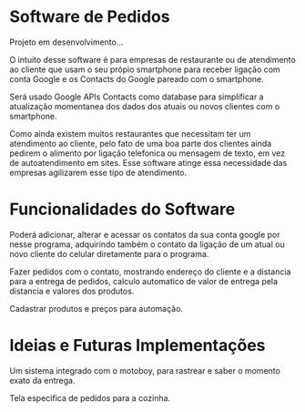 # Software de Pedidos
Projeto em desenvolvimento...

O intuito desse software é para empresas de restaurante ou de atendimento ao cliente que usam o seu própio smartphone para receber ligação com conta Google e os Contacts do Google pareado com o smartphone.

Será usado Google APIs Contacts como database para simplificar a atualização momentanea dos dados dos atuais ou novos clientes com o smartphone.

Como ainda existem muitos restaurantes que necessitam ter um atendimento ao cliente, pelo fato de uma boa parte dos clientes ainda pedirem o alimento por ligação telefonica ou mensagem de texto, em vez de autoatendimento em sites. Esse software atinge essa necessidade das empresas agilizarem esse tipo de atendimento.
# Funcionalidades do Software
Poderá adicionar, alterar e acessar os contatos da sua conta google por nesse programa, adquirindo também o contato da ligação de um atual ou novo cliente do celular diretamente para o programa.

Fazer pedidos com o contato, mostrando endereço do cliente e a distancia para a entrega de pedidos, calculo automatico de valor de entrega pela distancia e valores dos produtos.

Cadastrar produtos e preços para automação.
# Ideias e Futuras Implementações
Um sistema integrado com o motoboy, para rastrear e saber o momento exato da entrega.

Tela especifica de pedidos para a cozinha.
